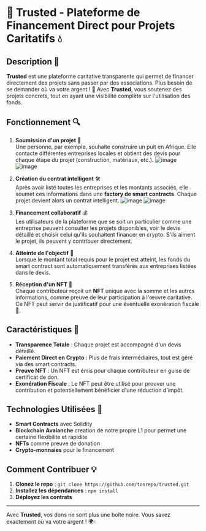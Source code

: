 # 🤝 Trusted - Plateforme de Financement Direct pour Projets Caritatifs 💧

## Description 🌟

**Trusted** est une plateforme caritative transparente qui permet de financer directement des projets sans passer par des associations. Plus besoin de se demander où va votre argent ! 🎯 Avec **Trusted**, vous soutenez des projets concrets, tout en ayant une visibilité complète sur l'utilisation des fonds.

## Fonctionnement 🔍

1. **Soumission d'un projet** 📝  
   Une personne, par exemple, souhaite construire un puit en Afrique. Elle contacte différentes entreprises locales et obtient des devis pour chaque étape du projet (construction, matériaux, etc.).
   ![image](https://github.com/user-attachments/assets/384e99a5-cd91-46df-b95f-4f0ca320f33e)
   ![image](https://github.com/user-attachments/assets/c15ad1ad-90e3-4702-ab4a-450b0a061c31)


3. **Création du contrat intelligent** 🛠️  
   Après avoir listé toutes les entreprises et les montants associés, elle soumet ces informations dans une **factory de smart contracts**. Chaque projet devient alors un contrat intelligent.
   ![image](https://github.com/user-attachments/assets/69d000e9-78ad-46f2-8322-54f35966988f)
   ![image](https://github.com/user-attachments/assets/8783baf9-1181-4785-b7b6-fa1a455285b4)

4. **Financement collaboratif** 💰  
   Les utilisateurs de la plateforme que se soit un particulier comme une entreprise peuvent consulter les projets disponibles, voir le devis détaillé et choisir celui qu'ils souhaitent financer en crypto. S'ils aiment le projet, ils peuvent y contribuer directement.

5. **Atteinte de l'objectif** 🎯  
   Lorsque le montant total requis pour le projet est atteint, les fonds du smart contract sont automatiquement transférés aux entreprises listées dans le devis.

6. **Réception d'un NFT** 🎁  
   Chaque contributeur reçoit un **NFT** unique avec la somme et les autres informations, comme preuve de leur participation à l'œuvre caritative. Ce NFT peut servir de justificatif pour une éventuelle exonération fiscale 🏦.

## Caractéristiques 🌟

- **Transparence Totale** : Chaque projet est accompagné d'un devis détaillé.
- **Paiement Direct en Crypto** : Plus de frais intermédiaires, tout est géré via des smart contracts.
- **Preuve NFT** : Un NFT est émis pour chaque contributeur en guise de certificat de don.
- **Exonération Fiscale** : Le NFT peut être utilisé pour prouver une contribution et potentiellement bénéficier d'une réduction d'impôt.

## Technologies Utilisées 🚀

- **Smart Contracts** avec Solidity
- **Blockchain Avalanche** creation de notre propre L1 pour permet une certaine flexibilite et rapidite
- **NFTs** comme preuve de donation
- **Crypto-monnaies** pour le financement

## Comment Contribuer 💡

1. **Clonez le repo** : `git clone https://github.com/tonrepo/trusted.git`
2. **Installez les dépendances** : `npm install`
3. **Déployez les contrats**

---

Avec **Trusted**, vos dons ne sont plus une boîte noire. Vous savez exactement où va votre argent ! 🌍💧
